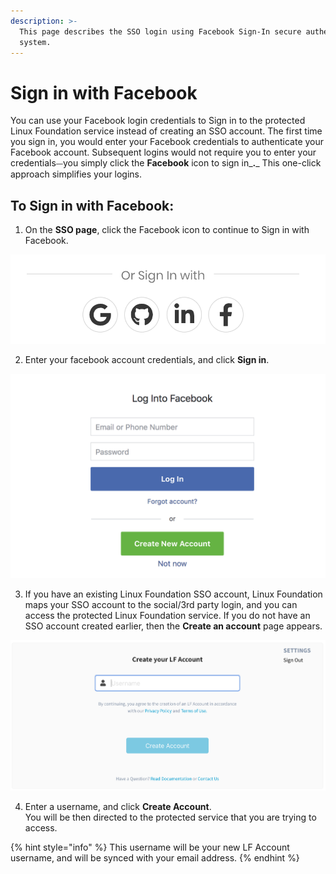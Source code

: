 ```yaml
---
description: >-
  This page describes the SSO login using Facebook Sign-In secure authentication
  system.
---
```


# Sign in with Facebook

You can use your Facebook login credentials to Sign in to the protected Linux Foundation service instead of creating an SSO account. The first time you sign in, you would enter your Facebook credentials to authenticate your Facebook account. Subsequent logins would not require you to enter your credentials⏤you simply click the **Facebook** icon to sign in_**.**_ This one-click approach simplifies your logins.

## To Sign in with Facebook: <a id="to-log-in-with-facebook"></a>

1. On the **SSO page**, click the Facebook icon to continue to Sign in with Facebook.         

![](../../.gitbook/assets/screen-shot-2020-05-05-at-2.19.18-am.png)

2. Enter your facebook account credentials, and click **Sign in**.    

![Create Account](../../.gitbook/assets/screen-shot-2020-05-04-at-7.23.49-pm.png)

3. If you have an existing Linux Foundation SSO account, Linux Foundation maps your SSO account to the social/3rd party login, and you can access the protected Linux Foundation service. If you do not have an SSO account created earlier, then the **Create an account** page appears.                                                                          

![](../../.gitbook/assets/create-lf-account-if-authenticating-via-other.png)

4. Enter a username, and click **Create Account**.  
You will be then directed to the protected service that you are trying to access.

{% hint style="info" %}
This username will be your new LF Account username, and will be synced with your email address.
{% endhint %}



